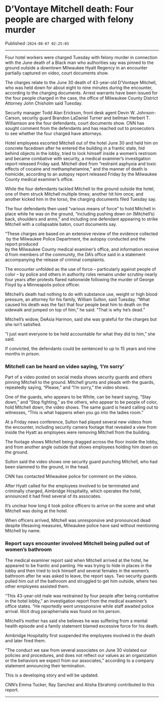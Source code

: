 # D’Vontaye Mitchell death: Four people are charged with felony murder

Published :`2024-08-07 02:25:03`

---

Four hotel workers were charged Tuesday with felony murder in connection with the June death of a Black man who authorities say was pinned to the ground outside a downtown Milwaukee Hyatt Regency in an encounter partially captured on video, court documents show.

The charges relate to the June 30 death of 43-year-old D’Vontaye Mitchell, who was held down for about eight to nine minutes during the encounter, according to the charging documents. Arrest warrants have been issued for the four people charged in the case, the office of Milwaukee County District Attorney John Chisholm said Tuesday.

Security manager Todd Alan Erickson, front desk agent Devin W. Johnson-Carson, security guard Brandon LaDaniel Turner and bellman Herbert T. Williamson are the four defendants, court documents show. CNN has sought comment from the defendants and has reached out to prosecutors to see whether the four charged have attorneys.

Hotel employees escorted Mitchell out of the hotel June 30 and held him on concrete facedown after he entered the building in a frantic state, hid behind objects in the lobby, tried to lock himself inside a women’s restroom and became combative with security, a medical examiner’s investigation report released Friday said. Mitchell died from “restraint asphyxia and toxic effects of cocaine and methamphetamine,” and the manner of death is homicide, according to an autopsy report released Friday by the Milwaukee County medical examiner’s office.

While the four defendants tackled Mitchell to the ground outside the hotel, one of them struck Mitchell multiple times; another hit him once; and another kicked him in the torso, the charging documents filed Tuesday say.

The four defendants then used “various means of force” to hold Mitchell in place while he was on the ground, “including pushing down on (Mitchell’s) back, shoulders and arms,” and including one defendant appearing to strike Mitchell with a collapsable baton, court documents say.

“These charges are based on an extensive review of the evidence collected by the Milwaukee Police Department, the autopsy conducted and the report produced by the Milwaukee County medical examiner’s office, and information received from members of the community, the DA’s office said in a statement accompanying the release of criminal complaints.

The encounter unfolded as the use of force – particularly against people of color – by police and others in authority roles remains under scrutiny nearly four years after protests flared nationwide following the murder of George Floyd by a Minneapolis police officer.

Mitchell’s death had nothing to do with substance use, weight or high blood pressure, an attorney for his family, William Sulton, said Tuesday. “What caused his death was the fact that four people beat him to death on the sidewalk and jumped on top of him,” he said. “That is why he’s dead.”

Mitchell’s widow, DeAsia Harmon, said she was grateful for the charges but she isn’t satisfied.

“I just want everyone to be held accountable for what they did to him,” she said.

If convicted, the defendants could be sentenced to up to 15 years and nine months in prison.

### Mitchell can be heard on video saying, ‘I’m sorry’

Part of a video posted on social media shows security guards and others pinning Mitchell to the ground. Mitchell grunts and pleads with the guards, repeatedly saying, “Please,” and “I’m sorry,” the video shows.

One of the guards, who appears to be White, can be heard saying, “Stay down,” and “Stop fighting,” as the others, who appear to be people of color, hold Mitchell down, the video shows. The same guard is heard calling out to witnesses, “This is what happens when you go into the ladies room.”

At a Friday news conference, Sulton had played several new videos from the encounter, including security camera footage that revealed a view from inside the Hyatt as employees were removing Mitchell from the building.

The footage shows Mitchell being dragged across the floor inside the lobby, and from another angle outside that shows employees holding him down on the ground.

Sulton said the video shows one security guard punching Mitchell, who had been slammed to the ground, in the head.

CNN has contacted Milwaukee police for comment on the videos.

After Hyatt called for the employees involved to be terminated and criminally charged, Aimbridge Hospitality, which operates the hotel, announced it had fired several of its associates.

It’s unclear how long it took police officers to arrive on the scene and what Mitchell was doing at the hotel.

When officers arrived, Mitchell was unresponsive and pronounced dead despite lifesaving measures, Milwaukee police have said without mentioning Mitchell by name.

### Report says encounter involved Mitchell being pulled out of women’s bathroom

The medical examiner report said when Mitchell arrived at the hotel, he appeared to be frantic and panting. He was trying to hide in places in the lobby and then tried to lock himself and several females in the women’s bathroom after he was asked to leave, the report says. Two security guards pulled him out of the bathroom and struggled to get him outside, where two other employees assisted them.

“This 43-year-old male was restrained by four people after being combative in the hotel lobby,” an investigation report from the medical examiner’s office states. “He reportedly went unresponsive while staff awaited police arrival. Illicit drug paraphernalia was found on his person.

Mitchell’s mother has said she believes he was suffering from a mental health episode and a family statement blamed excessive force for his death.

Aimbridge Hospitality first suspended the employees involved in the death and later fired them.

“The conduct we saw from several associates on June 30 violated our policies and procedures, and does not reflect our values as an organization or the behaviors we expect from our associates,” according to a company statement announcing their termination.

This is a developing story and will be updated.

CNN’s Emma Tucker, Ray Sanchez and Alisha Ebrahimji contributed to this report.

---

